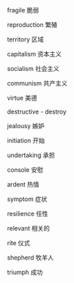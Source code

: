 fragile 脆弱

reproduction 繁殖

territory 区域

capitalism 资本主义

socialism 社会主义

communism 共产主义

virtue 美德

destructive - destroy

jealousy 嫉妒

initiation 开始

undertaking 承担

console 安慰

ardent 热情

symptom 症状

resilience 任性

relevant 相关的

rite 仪式

shepherd 牧羊人

triumph 成功



